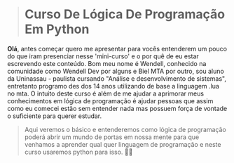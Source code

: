 > # Curso De Lógica De Programação Em Python

**Olá**, antes começar quero me apresentar para vocês entenderem um pouco do que iram presenciar nesse 'mini-curso' e o por quê de eu estar escrevendo este conteúdo. Bom meu nome é Wendell, conhecido na comunidade como Wendell Dev por alguns e Biel MTA por outro, sou aluno da Uninassau - paulista cursando "Análise e desenvolvimento de sistemas", entretanto programo des dos 14 anos utilizando de base a linguagem .lua no mta. O intuito deste curso é além de me ajudar a aprimorar meus conhecimentos em lógica de programação é ajudar pessoas que assim como eu comecei estão sem entender nada mas possuem força de vontade o suficiente para querer estudar.

> Aqui veremos o básico e entenderemos como lógica de programação poderá abrir um mundo de portas em nossa mente para que venhamos a aprender qual quer linguagem de programação e neste curso usaremos python para isso. 👨‍💻
